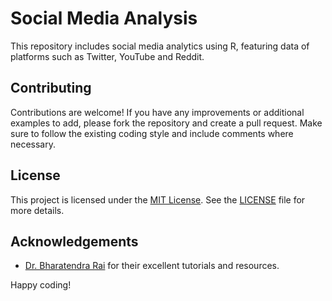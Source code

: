 # Social Media Analysis

This repository includes social media analytics using R, featuring data of platforms such as Twitter, YouTube and Reddit.

## Contributing

Contributions are welcome! If you have any improvements or additional examples to add, please fork the repository and create a pull request. Make sure to follow the existing coding style and include comments where necessary.

## License

This project is licensed under the [MIT License](https://choosealicense.com/). See the [LICENSE](https://github.com/Chakrastra/SNA_R?tab=MIT-1-ov-file) file for more details.

## Acknowledgements

-   [Dr. Bharatendra Rai](https://www.youtube.com/@bkrai) for their excellent tutorials and resources.

Happy coding!
